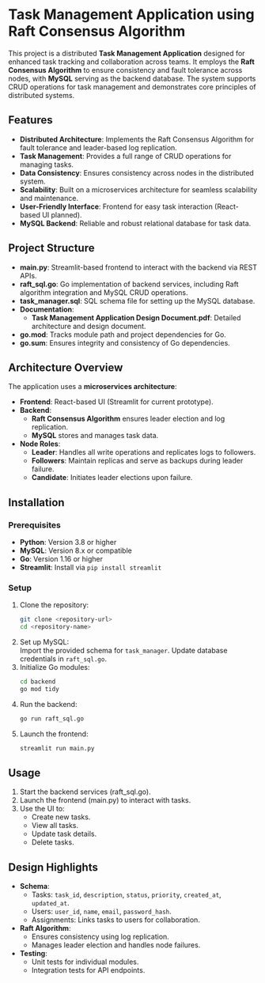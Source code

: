 # Task Management Application using Raft Consensus Algorithm

This project is a distributed **Task Management Application** designed for enhanced task tracking and collaboration across teams. It employs the **Raft Consensus Algorithm** to ensure consistency and fault tolerance across nodes, with **MySQL** serving as the backend database. The system supports CRUD operations for task management and demonstrates core principles of distributed systems.

## Features

- **Distributed Architecture**: Implements the Raft Consensus Algorithm for fault tolerance and leader-based log replication.
- **Task Management**: Provides a full range of CRUD operations for managing tasks.
- **Data Consistency**: Ensures consistency across nodes in the distributed system.
- **Scalability**: Built on a microservices architecture for seamless scalability and maintenance.
- **User-Friendly Interface**: Frontend for easy task interaction (React-based UI planned).
- **MySQL Backend**: Reliable and robust relational database for task data.

## Project Structure

- **main.py**: Streamlit-based frontend to interact with the backend via REST APIs.
- **raft_sql.go**: Go implementation of backend services, including Raft algorithm integration and MySQL CRUD operations.
- **task_manager.sql**: SQL schema file for setting up the MySQL database.
- **Documentation**:
  - **Task Management Application Design Document.pdf**: Detailed architecture and design document.
- **go.mod**: Tracks module path and project dependencies for Go.
- **go.sum**: Ensures integrity and consistency of Go dependencies.

## Architecture Overview

The application uses a **microservices architecture**:
- **Frontend**: React-based UI (Streamlit for current prototype).
- **Backend**: 
  - **Raft Consensus Algorithm** ensures leader election and log replication.
  - **MySQL** stores and manages task data.
- **Node Roles**:
  - **Leader**: Handles all write operations and replicates logs to followers.
  - **Followers**: Maintain replicas and serve as backups during leader failure.
  - **Candidate**: Initiates leader elections upon failure.
## Installation

### Prerequisites

- **Python**: Version 3.8 or higher
- **MySQL**: Version 8.x or compatible
- **Go**: Version 1.16 or higher
- **Streamlit**: Install via `pip install streamlit`

### Setup

1. Clone the repository:
   ```bash
   git clone <repository-url>
   cd <repository-name>
2. Set up MySQL:  
Import the provided schema for `task_manager`.
Update database credentials in `raft_sql.go`.
3. Initialize Go modules:
   ```bash
   cd backend
   go mod tidy
4. Run the backend:
   ```bash
   go run raft_sql.go
5. Launch the frontend:
   ```bash
   streamlit run main.py

## Usage
1. Start the backend services (raft_sql.go).  
2. Launch the frontend (main.py) to interact with tasks.  
3. Use the UI to:  
    - Create new tasks.  
    - View all tasks.
    - Update task details.  
    - Delete tasks.  

## Design Highlights
- **Schema**:
  - Tasks: `task_id`, `description`, `status`, `priority`, `created_at`, `updated_at`.
  - Users: `user_id`, `name`, `email`, `password_hash`.
  - Assignments: Links tasks to users for collaboration.
- **Raft Algorithm**:
  - Ensures consistency using log replication.
  - Manages leader election and handles node failures.
- **Testing**:
  - Unit tests for individual modules.
  - Integration tests for API endpoints.  


